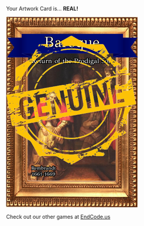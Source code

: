 Your Artwork Card is... 
  **REAL!**
 
 ![alt text](ArtworReturn_of_the_Prodigal_Son_Real[face,1].png?raw=true "Artwork Card")  
 
 
 
 
 
 Check out our other games at [EndCode.us](https://endcode.us/)
